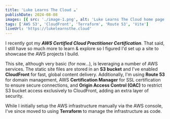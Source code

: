 ```yaml
---
title: 'Luke Learns The Cloud ☁️'
publishDate: 2024-08-08
images: [{ src: './image-1.png', alt: 'Luke Learns The Cloud home page.' }]
tags: ['AWS S3', 'CloudFront', 'Terraform', 'Route 53', 'Vite']
liveUrl: 'https://lukelearnsthe.cloud'
---
```


I recently got my **_AWS Certified Cloud Practitioner Certification_**. That said, I still have so much more to learn & explore so I figured I'd set up a site to showcase the AWS projects I build.

This site, although very basic (for now...), is leveraging a number of AWS services. The static site files are stored in an **S3 bucket** and I've enabled **CloudFront** for fast, global content delivery. Additionally, I'm using **Route 53** for domain management, AWS **Certification Manager** for SSL certification to ensure secure connections, and **Origin Access Control (OAC)** to restrict S3 bucket access exclusively to CloudFront, adding an extra layer of security.

While I initially setup the AWS infrastructure manually via the AWS console, I've since moved to using **Terraform** to manage the infrastructure as code.
